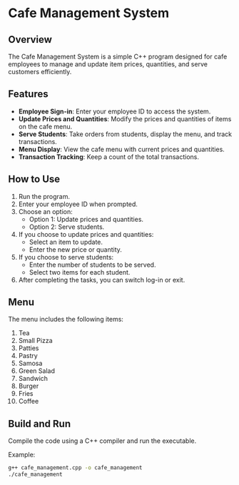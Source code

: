 # Cafe Management System

## Overview
The Cafe Management System is a simple C++ program designed for cafe employees to manage and update item prices, quantities, and serve customers efficiently.

## Features
- **Employee Sign-in**: Enter your employee ID to access the system.
- **Update Prices and Quantities**: Modify the prices and quantities of items on the cafe menu.
- **Serve Students**: Take orders from students, display the menu, and track transactions.
- **Menu Display**: View the cafe menu with current prices and quantities.
- **Transaction Tracking**: Keep a count of the total transactions.

## How to Use
1. Run the program.
2. Enter your employee ID when prompted.
3. Choose an option:
    - Option 1: Update prices and quantities.
    - Option 2: Serve students.
4. If you choose to update prices and quantities:
    - Select an item to update.
    - Enter the new price or quantity.
5. If you choose to serve students:
    - Enter the number of students to be served.
    - Select two items for each student.
6. After completing the tasks, you can switch log-in or exit.

## Menu
The menu includes the following items:
1. Tea
2. Small Pizza
3. Patties
4. Pastry
5. Samosa
6. Green Salad
7. Sandwich
8. Burger
9. Fries
10. Coffee

## Build and Run
Compile the code using a C++ compiler and run the executable.

Example:
```bash
g++ cafe_management.cpp -o cafe_management
./cafe_management
